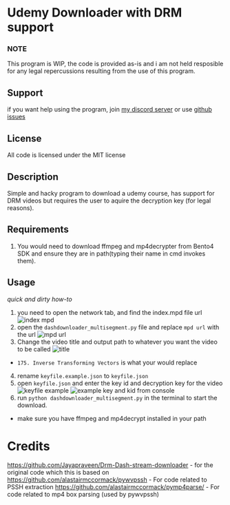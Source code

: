 # Udemy Downloader with DRM support

### NOTE
This program is WIP, the code is provided as-is and i am not held resposible for any legal repercussions resulting from the use of this program.

## Support
if you want help using the program, join [my discord server](https://discord.gg/5B3XVb4RRX) or use [github issues](https://github.com/Puyodead1/udemy-downloader/issues)

## License
All code is licensed under the MIT license

## Description
Simple and hacky program to download a udemy course, has support for DRM videos but requires the user to aquire the decryption key (for legal reasons).

## Requirements
1. You would need to download ffmpeg and mp4decrypter from Bento4 SDK and ensure they are in path(typing their name in cmd invokes them).

## Usage
*quick and dirty how-to*
1. you need to open the network tab, and find the index.mpd file url
![index mpd](https://i.imgur.com/MW78CAu.png)
2. open the `dashdownloader_multisegment.py` file and replace ``mpd url`` with the url
![mpd url](https://i.imgur.com/YfGSPKd.png)
3. Change the video title and output path to whatever you want the video to be called
![title](https://i.imgur.com/lymSmag.png)
- ``175. Inverse Transforming Vectors`` is what your would replace
4. rename ``keyfile.example.json`` to ``keyfile.json``
5. open ``keyfile.json`` and enter the key id and decryption key for the video
![keyfile example](https://i.imgur.com/naABWva.png)
![example key and kid from console](https://i.imgur.com/awgndZA.png)
6. run ``python dashdownloader_multisegment.py`` in the terminal to start the download.
- make sure you have ffmpeg and mp4decrypt installed in your path

# Credits
https://github.com/Jayapraveen/Drm-Dash-stream-downloader - for the original code which this is based on
https://github.com/alastairmccormack/pywvpssh - For code related to PSSH extraction
https://github.com/alastairmccormack/pymp4parse/ - For code related to mp4 box parsing (used by pywvpssh)
